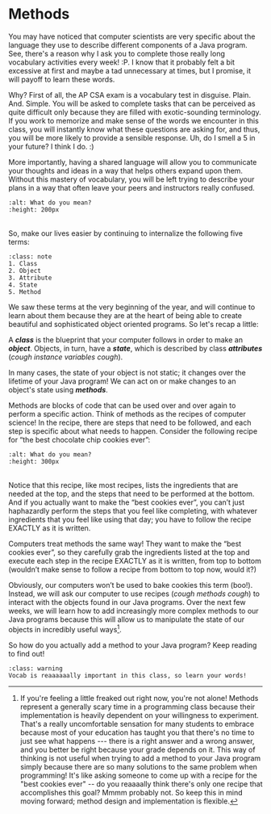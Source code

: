 Methods
=======

You may have noticed that computer scientists are very specific about the language they use to describe different components of a Java program. See, there's a reason why I ask you to complete those really long vocabulary activities every week! :P. I know that it probably felt a bit excessive at first and maybe a tad unnecessary at times, but I promise, it will payoff to learn these words.

Why? First of all, the AP CSA exam is a vocabulary test in disguise. Plain. And. Simple. You will be asked to complete tasks that can be perceived as quite difficult only because they are filled with exotic-sounding terminology. If you work to memorize and make sense of the words we encounter in this class, you will instantly know what these questions are asking for, and thus, you will be more likely to provide a sensible response. Uh, do I smell a 5 in your future? I think I do. :)

More importantly, having a shared language will allow you to communicate your thoughts and ideas in a way that helps others expand upon them. Without this mastery of vocabulary, you will be left trying to describe your plans in a way that often leave your peers and instructors really confused.

```{image} https://www.missmalini.com/wp-content/uploads/2015/10/tumblr_nudj0f6f0e1r91uyxo1_500.gif
:alt: What do you mean?
:height: 200px
```

<br>So, make our lives easier by continuing to internalize the following five terms:

```{admonition} Really Important Vocab
:class: note
1. Class
2. Object
3. Attribute
4. State
5. Method
```

We saw these terms at the very beginning of the year, and will continue to learn about them because they are at the heart of being able to create beautiful and sophisticated object oriented programs. So let's recap a little:

A <b><i>class</i></b> is the blueprint that your computer follows in order to make an <b><i>object</i></b>. Objects, in turn, have a <b><i>state</i></b>, which is described by class <b><i>attributes</i></b> (*cough instance variables cough*).

In many cases, the state of your object is not static; it changes over the lifetime of your Java program! We can act on or make changes to an object's state using <b><i>methods</i></b>.

Methods are blocks of code that can be used over and over again to perform a specific action. Think of methods as the recipes of computer science! In the recipe, there are steps that need to be followed, and each step is specific about what needs to happen. Consider the following recipe for “the best chocolate chip cookies ever”:

```{image} cookieRecipe.png
:alt: What do you mean?
:height: 300px
```

<br>Notice that this recipe, like most recipes, lists the ingredients that are needed at the top, and the steps that need to be performed at the bottom. And if you actually want to make the “best cookies ever”, you can’t just haphazardly perform the steps that you feel like completing, with whatever ingredients that you feel like using that day; you have to follow the recipe EXACTLY as it is written.

Computers treat methods the same way! They want to make the “best cookies ever”, so they carefully grab the ingredients listed at the top and execute each step in the recipe EXACTLY as it is written, from top to bottom (wouldn’t make sense to follow a recipe from bottom to top now, would it?)

Obviously, our computers won’t be used to bake cookies this term (boo!). Instead, we will ask our computer to use recipes (*cough methods cough*) to interact with the objects found in our Java programs. Over the next few weeks, we will learn how to add increasingly more complex methods to our Java programs because this will allow us to manipulate the state of our objects in incredibly useful ways[^*].

So how do you actually add a method to your Java program? Keep reading to find out!

```{admonition} TL;DR
:class: warning
Vocab is reaaaaaally important in this class, so learn your words!
```
[^*]: If you're feeling a little freaked out right now, you're not alone! Methods represent a generally scary time in a programming class because their implementation is heavily dependent on your willingness to experiment. That's a really uncomfortable sensation for many students to embrace because most of your education has taught you that there's no time to just see what happens --- there is a right answer and a wrong answer, and you better be right because your grade depends on it. This way of thinking is not useful when trying to add a method to your Java program simply because there are so many solutions to the same problem when programming! It's like asking someone to come up with a recipe for the "best cookies ever" -- do you reaaaally think there's only one recipe that accomplishes this goal? Mmmm probably not. So keep this in mind moving forward; method design and implementation is flexible.
